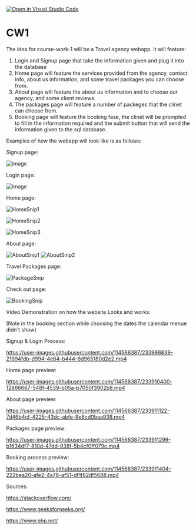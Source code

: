[![Open in Visual Studio Code](https://classroom.github.com/assets/open-in-vscode-c66648af7eb3fe8bc4f294546bfd86ef473780cde1dea487d3c4ff354943c9ae.svg)](https://classroom.github.com/online_ide?assignment_repo_id=10631617&assignment_repo_type=AssignmentRepo)
# CW1
The idea for course-work-1 will be a Travel agency webapp.
It will feature: 
1. Login and Signup page that take the information given and plug it into the database
2. Home page will feature the services provided from the agency, contact info, about us information, and some travel packages you can choose from.
3. About page will feature the about us information and to choose our agency, and some client reviews.
4. The packages page will feature a number of packeges that the clinet can choose from.
5. Booking page will feature the booking fase, the clinet will be prompted to fill in the information required and the submit button that will send the information given to the sql database.

Examples of how the webapp will look like is as follows:


Signup page:

![image](https://user-images.githubusercontent.com/114566387/233986513-72bab621-a4c3-45a5-971f-0b61960ca87d.png)

Login page:

![image](https://user-images.githubusercontent.com/114566387/233986653-d640ee7d-98f0-475b-95a7-9fd44e0bb51d.png)


Home page:


![HomeSnip1](https://user-images.githubusercontent.com/114566387/233907066-8f5e172f-6ad9-4eae-86fa-06bf00b530d5.JPG)


![HomeSnip2](https://user-images.githubusercontent.com/114566387/233907490-b9d3135f-f795-4608-9733-dacc21241c1a.JPG)


![HomeSnip3](https://user-images.githubusercontent.com/114566387/233907498-34694da4-93ce-4c0e-b143-a18a434cd8fd.JPG)


About page:


![AboutSnip1](https://user-images.githubusercontent.com/114566387/233907781-006fdf28-78ca-4ae0-86a1-cbc385bceb7c.JPG)
![AboutSnip2](https://user-images.githubusercontent.com/114566387/233907790-c75351a3-0ec8-494e-a0c5-2b95811dd17d.JPG)



Travel Packages page:


![PackageSnip](https://user-images.githubusercontent.com/114566387/233908007-09d00705-f67e-41ec-b7fc-364da332a743.JPG)



Check out page:


![BookingSnip](https://user-images.githubusercontent.com/114566387/233908019-08e1549a-ac67-4f2f-886f-e429b29ba6d1.JPG)


Video Demonstration on how the website Looks and works:


(Note in the booking section while choosing the dates the calendar menue didn't show)


Signup & Login Process:



https://user-images.githubusercontent.com/114566387/233986839-21694fdb-d994-4e64-b444-6d965180d2e2.mp4



Home page preview:


https://user-images.githubusercontent.com/114566387/233910400-12866667-548f-4539-b05a-b7050f3902b8.mp4


About page preview:


https://user-images.githubusercontent.com/114566387/233911122-7d46b4cf-4225-43dc-abfe-9e8cd0baa938.mp4


Packages page preview:


https://user-images.githubusercontent.com/114566387/233911299-b1634df7-810d-47dd-938f-5b4cf0ff079c.mp4


Booking process preview:


https://user-images.githubusercontent.com/114566387/233911404-222bea20-afe2-4a78-af51-df1f82df5688.mp4


Sources:

https://stackoverflow.com/

https://www.geeksforgeeks.org/

https://www.php.net/
